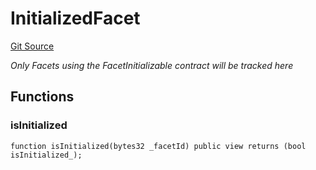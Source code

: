 # InitializedFacet
[Git Source](https://github.com/TreasureProject/spellcaster-facets/blob/35a5f7a33e5c726475104b88b7e2a468bb5aa2b7/src/utils/InitializedFacet.sol)

*Only Facets using the FacetInitializable contract will be tracked here*


## Functions
### isInitialized


```solidity
function isInitialized(bytes32 _facetId) public view returns (bool isInitialized_);
```

